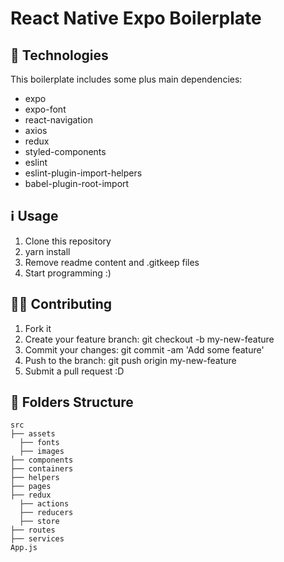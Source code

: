 <h1>React Native Expo Boilerplate</h1>

## :rocket: Technologies

This boilerplate includes some plus main dependencies:

* expo
* expo-font
* react-navigation
* axios
* redux
* styled-components
* eslint
* eslint-plugin-import-helpers
* babel-plugin-root-import

## :information_source: Usage

1. Clone this repository
2. yarn install
3. Remove readme content and .gitkeep files
4. Start programming :)

## 💁🏻 Contributing

1. Fork it
2. Create your feature branch: git checkout -b my-new-feature
3. Commit your changes: git commit -am 'Add some feature'
4. Push to the branch: git push origin my-new-feature
5. Submit a pull request :D

## 📁 Folders Structure

<div>
  
    src
    ├── assets
      ├── fonts
      ├── images
    ├── components
    ├── containers
    ├── helpers
    ├── pages
    ├── redux
      ├── actions
      ├── reducers
      ├── store
    ├── routes
    ├── services
    App.js
</div>
